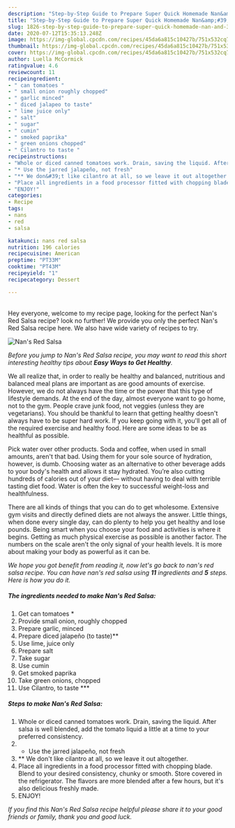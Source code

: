```yaml
---
description: "Step-by-Step Guide to Prepare Super Quick Homemade Nan&amp;#39;s Red Salsa"
title: "Step-by-Step Guide to Prepare Super Quick Homemade Nan&amp;#39;s Red Salsa"
slug: 1826-step-by-step-guide-to-prepare-super-quick-homemade-nan-and-39-s-red-salsa
date: 2020-07-12T15:35:13.248Z
image: https://img-global.cpcdn.com/recipes/45da6a815c10427b/751x532cq70/nans-red-salsa-recipe-main-photo.jpg
thumbnail: https://img-global.cpcdn.com/recipes/45da6a815c10427b/751x532cq70/nans-red-salsa-recipe-main-photo.jpg
cover: https://img-global.cpcdn.com/recipes/45da6a815c10427b/751x532cq70/nans-red-salsa-recipe-main-photo.jpg
author: Luella McCormick
ratingvalue: 4.6
reviewcount: 11
recipeingredient:
- " can tomatoes "
- " small onion roughly chopped"
- " garlic minced"
- " diced jalapeo to taste"
- " lime juice only"
- " salt"
- " sugar"
- " cumin"
- " smoked paprika"
- " green onions chopped"
- " Cilantro to taste "
recipeinstructions:
- "Whole or diced canned tomatoes work. Drain, saving the liquid. After salsa is well blended, add the tomato liquid a little at a time to your preferred consistency."
- "* Use the jarred jalapeño, not fresh"
- "** We don&#39;t like cilantro at all, so we leave it out altogether."
- "Place all ingredients in a food processor fitted with chopping blade. Blend to your desired consistency, chunky or smooth. Store covered in the refrigerator. The flavors are more blended after a few hours, but it&#39;s also delicious freshly made."
- "ENJOY!"
categories:
- Recipe
tags:
- nans
- red
- salsa

katakunci: nans red salsa 
nutrition: 196 calories
recipecuisine: American
preptime: "PT33M"
cooktime: "PT43M"
recipeyield: "1"
recipecategory: Dessert

---
```

<br>
Hey everyone, welcome to my recipe page, looking for the perfect Nan&#39;s Red Salsa recipe? look no further! We provide you only the perfect Nan&#39;s Red Salsa recipe here. We also have wide variety of recipes to try.
<br>


![Nan&#39;s Red Salsa](https://img-global.cpcdn.com/recipes/45da6a815c10427b/751x532cq70/nans-red-salsa-recipe-main-photo.jpg)

<i>Before you jump to Nan&#39;s Red Salsa recipe, you may want to read this short interesting healthy tips about <strong>Easy Ways to Get Healthy</strong>.</i>

We all realize that, in order to really be healthy and balanced, nutritious and balanced meal plans are important as are good amounts of exercise. However, we do not always have the time or the power that this type of lifestyle demands. At the end of the day, almost everyone want to go home, not to the gym. People crave junk food, not veggies (unless they are vegetarians). You should be thankful to learn that getting healthy doesn't always have to be super hard work. If you keep going with it, you'll get all of the required exercise and healthy food. Here are some ideas to be as healthful as possible.

Pick water over other products. Soda and coffee, when used in small amounts, aren't that bad. Using them for your sole source of hydration, however, is dumb. Choosing water as an alternative to other beverage adds to your body's health and allows it stay hydrated. You’re also cutting hundreds of calories out of your diet— without having to deal with terrible tasting diet food. Water is often the key to successful weight-loss and healthfulness.

There are all kinds of things that you can do to get wholesome. Extensive gym visits and directly defined diets are not always the answer. Little things, when done every single day, can do plenty to help you get healthy and lose pounds. Being smart when you choose your food and activities is where it begins. Getting as much physical exercise as possible is another factor. The numbers on the scale aren't the only signal of your health levels. It is more about making your body as powerful as it can be. 


<i>We hope you got benefit from reading it, now let's go back to nan&#39;s red salsa recipe. You can have nan&#39;s red salsa using <strong>11</strong> ingredients and <strong>5</strong> steps. Here is how you do it.
</i>

##### The ingredients needed to make Nan&#39;s Red Salsa:

1. Get  can tomatoes *
1. Provide  small onion, roughly chopped
1. Prepare  garlic, minced
1. Prepare  diced jalapeño (to taste)**
1. Use  lime, juice only
1. Prepare  salt
1. Take  sugar
1. Use  cumin
1. Get  smoked paprika
1. Take  green onions, chopped
1. Use  Cilantro, to taste ***


##### Steps to make Nan&#39;s Red Salsa:

1. Whole or diced canned tomatoes work. Drain, saving the liquid. After salsa is well blended, add the tomato liquid a little at a time to your preferred consistency.
1. * Use the jarred jalapeño, not fresh
1. ** We don&#39;t like cilantro at all, so we leave it out altogether.
1. Place all ingredients in a food processor fitted with chopping blade. Blend to your desired consistency, chunky or smooth. Store covered in the refrigerator. The flavors are more blended after a few hours, but it&#39;s also delicious freshly made.
1. ENJOY!


<i>If you find this Nan&#39;s Red Salsa recipe helpful please share it to your good friends or family, thank you and good luck.</i>
